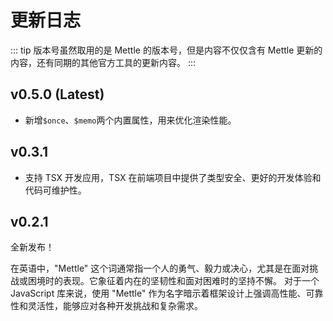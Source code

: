 # 更新日志

::: tip
版本号虽然取用的是 Mettle 的版本号，但是内容不仅仅含有 Mettle 更新的内容，还有同期的其他官方工具的更新内容。
:::

## v0.5.0 (Latest)

- 新增`$once`、`$memo`两个内置属性，用来优化渲染性能。

## v0.3.1

- 支持 TSX 开发应用，TSX 在前端项目中提供了类型安全、更好的开发体验和代码可维护性。

## v0.2.1

全新发布！

在英语中，"Mettle" 这个词通常指一个人的勇气、毅力或决心，尤其是在面对挑战或困境时的表现。它象征着内在的坚韧性和面对困难时的坚持不懈。
对于一个 JavaScript 库来说，使用 "Mettle" 作为名字暗示着框架设计上强调高性能、可靠性和灵活性，能够应对各种开发挑战和复杂需求。
